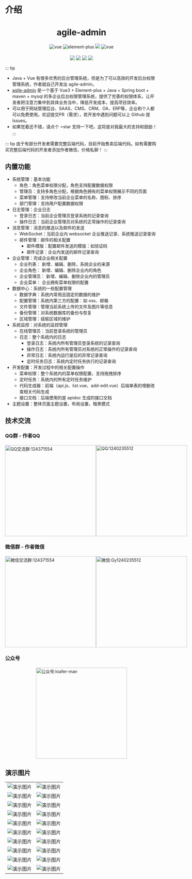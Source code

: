 # 介绍
<h1 class="center">agile-admin</h1>

<div class="svg-box center">
  <img src="https://img.shields.io/badge/vue-3.x-brightgreen.svg" alt="vue">
  <img src="https://img.shields.io/badge/element--plus-1.x-brightgreen.svg" alt="element-plus">
  <img src="https://img.shields.io/badge/License-Apache--2.0-brightgreen.svg" />
  <img src="https://www.oscs1024.com/platform/badge/gmingchen/agile-admin.svg?size=small" alt="vue">
</div>

<div class="svg-box center">
  <img src="https://img.shields.io/github/stars/gmingchen/agile-admin.svg?logo=github&color=brightgreen">
  <img src="https://img.shields.io/github/forks/gmingchen/agile-admin.svg?logo=github&color=brightgreen">
  <img src="https://gitee.com/shychen/agile-admin/badge/star.svg?theme=dark">
  <img src="https://gitee.com/shychen/agile-admin/badge/fork.svg?theme=dark">
</div>

::: tip
- Java + Vue 有很多优秀的后台管理系统，但是为了可以高效的开发后台权限管理系统，作者就自己开发出 agile-admin。
- [agile-admin](https://github.com/gmingchen/agile-admin) 是一个基于 Vue3 + Element-plus + Java + Spring boot + maven + mysql 的多企业后台权限管理系统，提供了完善的权限体系，让开发者把注意力集中到具体业务当中，降低开发成本，提高项目效率。
- 可以用于网站管理后台、SAAS、CMS、CRM、OA、ERP等，企业和个人都可以免费使用。欢迎提交PR（需求），若开发中遇到问题可以上 Github 提 Issues。
- 如果觉着还不错，请点个 ⭐star 支持一下吧，这将是对我最大的支持和鼓励！ 
:::

::: tip
由于有部分开发者需要完整后端代码，目前开始售卖后端代码。如有需要购买完整后端代码的开发者添加作者微信，价格私聊！
:::

## 内置功能
- 系统管理：基本功能
  - 角色：角色菜单权限分配，角色支持配置数据权限
  - 管理员：支持多角色分配，根据角色拥有的菜单权限展示不同的页面
  - 菜单管理：支持修改当前企业菜单的名称、图标、排序
  - 部门管理：支持用户配置数据权限
- 日志管理：企业日志
  - 登录日志：当前企业管理员登录系统的记录查询
  - 操作日志：当前企业管理员对系统的正常操作的记录查询
- 消息管理：消息的推送以及邮件的发送
  - WebSocket：当前企业内 websocket 企业推送记录、系统推送记录查询
  - 邮件管理：邮件的相关配置
    - 邮件模版：配置邮件发送的模版：如验证码
    - 邮件记录：企业内发送的邮件记录查询
- 企业管理：完成企业相关配置
  - 企业列表： 新增、编辑、删除，系统企业的来源
  - 企业角色： 新增、编辑、删除企业内的角色
  - 企业管理员： 新增、编辑、删除企业内的管理员
  - 企业菜单： 企业拥有菜单权限的配置
- 数据中心：系统的一些配置管理
  - 数据字典：系统内常用且固定的数据的维护
  - 配置管理：系统内第三方的配置：如 oss、邮箱
  - 文件管理：管理当前系统上传的文件及图片等信息
  - 备份管理：对系统数据库的备份与恢复
  - 区域管理：级联区域的维护
- 系统监控：对系统的监控管理
  - 在线管理员：当前登录系统的管理员
  - 日志：整个系统内的日志
    - 登录日志：系统内所有管理员登录系统的记录查询
    - 操作日志：系统内所有管理员对系统的正常操作的记录查询
    - 异常日志：系统内运行是后的异常记录查询
    - 定时任务日志：系统内定时任务执行的记录查询
- 开发配置：开发过程中的相关配置操作
  - 菜单权限：整个系统内的菜单权限配置，支持拖拽排序
  - 定时任务：系统内的所有定时任务维护
  - 代码生成器：前端（api.js、list.vue、add-edit.vue）后端单表的增删改查相关代码生成
  - 接口文档：后端使用的是 apidoc 生成的接口文档
- 主题设置：整体页面主题设置，布局设置，暗黑模式

## 技术交流

### QQ群 - 作者QQ
<div class="img-box">
  <img src="https://admin.gumingchen.icu/file/static/qq-group-qr-code.jpg" title="QQ交流群" alt="QQ交流群:124371554" />
  <img src="https://admin.gumingchen.icu/file/static/qq-qr-code.jpg" title="QQ" alt="QQ:1240235512" />
</div>

### 微信群 - 作者微信
<div class="img-box">
  <img src="https://admin.gumingchen.icu/file/static/wechat-group-qr-code.jpg?time=1"title="微信交流群" alt="微信交流群:124371554" />
  <img src="https://admin.gumingchen.icu/file/static/wechat-qr-code-1.jpg" title="微信" alt="微信:Gy1240235512" />
</div>

### 公众号
<div class="img-box">
  <img src="https://admin.gumingchen.icu/file/static/official-account-qr-code.jpg" title="公众号" alt="公众号:loafer-man" />
</div>

## 演示图片
<table>
  <tr>
    <td><img src="https://admin.gumingchen.icu/file/frame/personal.jpg" title="演示图片" alt="演示图片" /></td>
    <td><img src="https://admin.gumingchen.icu/file/frame/home.jpg" title="演示图片" alt="演示图片" /></td>
  </tr>
  <tr>
    <td><img src="https://admin.gumingchen.icu/file/frame/menu.jpg" title="演示图片"  alt="演示图片" /></td>
    <td><img src="https://admin.gumingchen.icu/file/frame/file.jpg" title="演示图片"  alt="演示图片" /></td>
  </tr>
  <tr>
    <td><img src="https://admin.gumingchen.icu/file/frame/operation-log.jpg" title="演示图片"  alt="演示图片" /></td>
    <td><img src="https://admin.gumingchen.icu/file/frame/error-log.jpg" title="演示图片"  alt="演示图片" /></td>
  </tr>
  <tr>
    <td><img src="https://admin.gumingchen.icu/file/frame/enterprise.jpg" title="演示图片"  alt="演示图片" /></td>
    <td><img src="https://admin.gumingchen.icu/file/frame/enterprise-menu.jpg" title="演示图片" alt="演示图片" /></td>
  </tr>
  <tr>
    <td><img src="https://admin.gumingchen.icu/file/frame/enterprise-role.jpg" title="演示图片" alt="演示图片" /></td>
    <td><img src="https://admin.gumingchen.icu/file/frame/enterprise-administrator.jpg" title="演示图片"  alt="演示图片" /></td>
  </tr>
  <tr>
    <td><img src="https://admin.gumingchen.icu/file/frame/online.jpg" title="演示图片" alt="演示图片" /></td>
    <td><img src="https://admin.gumingchen.icu/file/frame/dictionary.jpg" title="演示图片" alt="演示图片" /></td>
  </tr>
  <tr>
    <td><img src="https://admin.gumingchen.icu/file/frame/api.jpg" title="演示图片" alt="演示图片" /></td>
    <td><img src="https://admin.gumingchen.icu/file/frame/region.jpg" title="演示图片" alt="演示图片" /></td>
  </tr>
  <tr>
    <td><img src="https://admin.gumingchen.icu/file/frame/login.jpg" title="演示图片"  alt="演示图片" /></td>
    <td><img src="https://admin.gumingchen.icu/file/frame/websocket.jpg" title="演示图片"  alt="演示图片" /></td>
  </tr>
  <tr>
    <td><img src="https://admin.gumingchen.icu/file/frame/login-log.jpg" title="演示图片" alt="演示图片" /></td>
    <td><img src="https://admin.gumingchen.icu/file/frame/configuration.jpg" title="演示图片"  alt="演示图片" /></td>
  </tr>
  <tr>
    <td><img src="https://admin.gumingchen.icu/file/frame/timed-task.jpg" title="演示图片" alt="演示图片" /></td>
    <td><img src="https://admin.gumingchen.icu/file/frame/mail-template.jpg" title="演示图片" alt="演示图片" /></td>
  </tr>
</table>

<style>
.center {
  text-align: center;
}
.svg-box {
  margin-top: 20px;
}
.img-box {
  margin-top: 20px;
  display: flex;
  justify-content: space-around;
  align-items: start;
}
.img-box img {
  width: 300px;
}
</style>